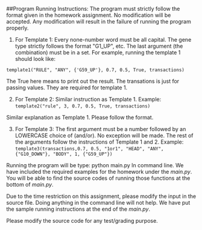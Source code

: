 ##Program Running Instructions:
The program must strictly follow the format given in the homework assignment. No modification will be accepted. Any modification will result in the failure of running the program properly. 
1. For Template 1: 
	Every none-number word must be all capital. The gene type strictly follows the format "G1_UP", etc.
	The last argument (the combination) must be in a set. For example, running the template 1 should look like:

`template1("RULE", "ANY", {'G59_UP'}, 0.7, 0.5, True, transactions)`

The True here means to print out the result. The transations is just for passing values. They are required for template 1. 

2. For Template 2:
	Similar instruction as Template 1.
	Example:
`template2("rule", 3, 0.7, 0.5, True, transactions)`

Similar explanation as Template 1. Please follow the format. 

3. For Template 3:
	The first argument must be a number followed by an LOWERCASE choice of (and/or). No exception will be made.
	The rest of the arguments follow the instructions of Template 1 and 2. 
	Example:
`template3(transactions,0.7, 0.5, "1or1", "HEAD", "ANY", {"G10_DOWN"}, "BODY", 1, {"G59_UP"})`

Running the program will be type:
python main.py
In command line.
We have included the required examples for the homework under the *main.py*. You will be able to find the source codes of running those functions at the bottom of *main.py*.

Due to the time restriction on this assignment, please modify the input in the source file. Doing anything in the command line will not help. We have put the sample running instructions at the end of the *main.py*.

Please modify the source code for any test/grading purpose. 